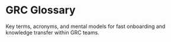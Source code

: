 # GRC Glossary

Key terms, acronyms, and mental models for fast onboarding and knowledge transfer within GRC teams.